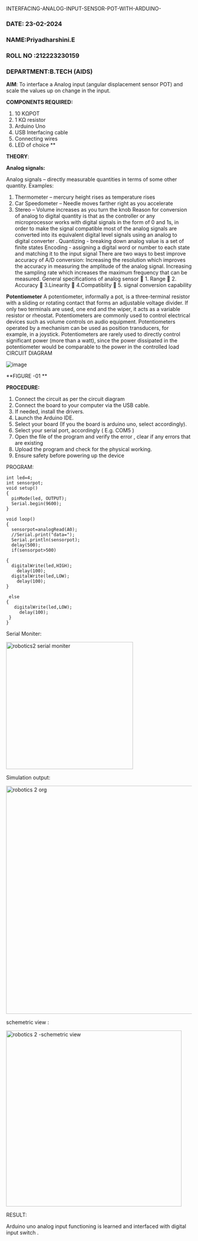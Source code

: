  INTERFACING-ANALOG-INPUT-SENSOR-POT-WITH-ARDUINO-


 ###  DATE: 23-02-2024
 
###  NAME:Priyadharshini.E

###  ROLL NO :212223230159

###  DEPARTMENT:B.TECH (AIDS)


**AIM**:  To interface a Analog  input (angular displacement sensor POT) and scale the values up on change in the input.


**COMPONENTS REQUIRED:**
1.	10 KΩPOT
2.	1 KΩ resistor 
3.	Arduino Uno 
4.	USB Interfacing cable 
5.	Connecting wires 
6.	LED of choice 
**


**THEORY**: 

**Analog signals:**

Analog signals – directly measurable quantities in terms of some other quantity.
Examples:
1. Thermometer – mercury height rises as temperature rises
2. Car Speedometer – Needle moves farther right as you accelerate
3. Stereo – Volume increases as you turn the knob
Reason for conversion of analog to digital quantity is that as the controller or any microprocessor works with digital signals in the form of 0 and 1s, in order to make the signal compatible  most of the analog signals are converted into its equivalent digital level signals using an analog to digital converter .
Quantizing - breaking down analog value is a set of finite states
Encoding - assigning a digital word or number to each state and matching it to the input signal
 There are two ways to best improve accuracy of A/D conversion:
Increasing the resolution which improves the accuracy in measuring the amplitude of the analog signal.
Increasing the sampling rate which increases the maximum frequency that can be measured.
General specifications of analog sensor
	1. Range
	2. Accuracy
	3.Linearity
	4.Compatiblity
	5. signal conversion capability

**Potentiometer**
A potentiometer, informally a pot, is a three-terminal resistor with a sliding or rotating contact that forms an adjustable voltage divider. If only two terminals are used, one end and the wiper, it acts as a variable resistor or rheostat.
Potentiometers are commonly used to control electrical devices such as volume controls on audio equipment. Potentiometers operated by a mechanism can be used as position transducers, for example, in a joystick. Potentiometers are rarely used to directly control significant power (more than a watt), since the power dissipated in the potentiometer would be comparable to the power in the controlled load
CIRCUIT DIAGRAM


![image](https://user-images.githubusercontent.com/36288975/163530788-eec3cdc3-95e8-4d2d-8349-6d0ea4c9439c.png)

**FIGURE -01
**



**PROCEDURE:**

1.	Connect the circuit as per the circuit diagram 
2.	Connect the board to your computer via the USB cable.
3.	If needed, install the drivers.
4.	Launch the Arduino IDE.
5.	Select your board (If you the board is arduino uno, select accordingly).
6.	Select your serial port, accordingly ( E.g. COM5 )
7.	Open the file of the program  and verify the error , clear if any errors that are existing 
8.	Upload the program and check for the physical working. 
9.	Ensure safety before powering up the device 


PROGRAM:
 
```
int led=4;  
int sensorpot;
void setup()
{
  pinMode(led, OUTPUT);
  Serial.begin(9600);
}

void loop()
{
  sensorpot=analogRead(A0);
  //Serial.print("data=");
  Serial.println(sensorpot);
  delay(500);
  if(sensorpot>500)

{  
  digitalWrite(led,HIGH);
    delay(100);
  digitalWrite(led,LOW);
    delay(100);
}
  
 else
{  
   digitalWrite(led,LOW);
     delay(100);
 } 
}  

```
Serial Moniter:


<img width="344" alt="robotics2 serial moniter" src="https://github.com/EPriyadharshini/EXPERIMENT-NO--02-INTERFACING-ANALOG-INPUT-SENSOR-POT-WITH-ARDUINO-/assets/144870831/b523d58f-3196-420c-b083-ce67e1bdca82">



Simulation output: 



<img width="617" alt="robotics 2 org" src="https://github.com/EPriyadharshini/EXPERIMENT-NO--02-INTERFACING-ANALOG-INPUT-SENSOR-POT-WITH-ARDUINO-/assets/144870831/9df7302b-4f68-4e37-8bef-b5ce48410279">



schemetric view :



<img width="476" alt="robotics 2 -schemetric view" src="https://github.com/EPriyadharshini/EXPERIMENT-NO--02-INTERFACING-ANALOG-INPUT-SENSOR-POT-WITH-ARDUINO-/assets/144870831/98d92203-cc17-4984-8494-fb6544715214">






RESULT: 

Arduino uno analog input functioning is learned and interfaced with digital input switch .
